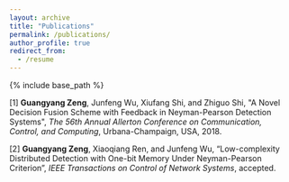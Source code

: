 ```yaml
---
layout: archive
title: "Publications"
permalink: /publications/
author_profile: true
redirect_from:
  - /resume
---
```


{% include base_path %}

[1] **Guangyang Zeng**, Junfeng Wu, Xiufang Shi, and Zhiguo Shi, "A Novel Decision Fusion Scheme with
Feedback in Neyman-Pearson Detection Systems", _The 56th Annual Allerton Conference on Communication,
Control, and Computing_, Urbana-Champaign, USA, 2018.

[2] **Guangyang Zeng**, Xiaoqiang Ren, and Junfeng Wu, “Low-complexity Distributed Detection with
One-bit Memory Under Neyman-Pearson Criterion”, _IEEE Transactions on Control of Network Systems_,
accepted.